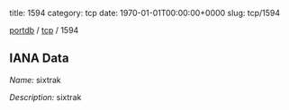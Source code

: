 title: 1594
category: tcp
date: 1970-01-01T00:00:00+0000
slug: tcp/1594

[portdb](/) / [tcp](/category/tcp.html) / 1594


## IANA Data

_Name:_ sixtrak

_Description:_ sixtrak

